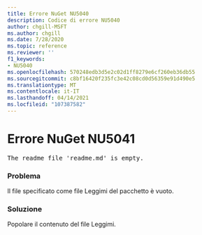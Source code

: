 ```yaml
---
title: Errore NuGet NU5040
description: Codice di errore NU5040
author: chgill-MSFT
ms.author: chgill
ms.date: 7/28/2020
ms.topic: reference
ms.reviewer: ''
f1_keywords:
- NU5040
ms.openlocfilehash: 570248edb3d5e2c02d1ff8279e6cf260eb36db55
ms.sourcegitcommit: c8bf16420f235fc3e42c08cd0d56359e91d490e5
ms.translationtype: MT
ms.contentlocale: it-IT
ms.lasthandoff: 04/14/2021
ms.locfileid: "107387582"
---
```

# <a name="nuget-error-nu5041"></a>Errore NuGet NU5041

<pre>The readme file 'readme.md' is empty.</pre>


### <a name="issue"></a>Problema 

Il file specificato come file Leggimi del pacchetto è vuoto.


### <a name="solution"></a>Soluzione

Popolare il contenuto del file Leggimi.
